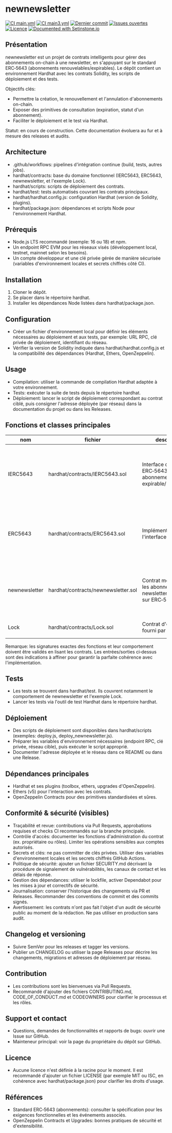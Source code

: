 # newnewsletter

[![CI main.yml](https://github.com/ThomasBenoitNDP/newnewsletter/actions/workflows/main.yml/badge.svg?branch=main)](https://github.com/ThomasBenoitNDP/newnewsletter/actions/workflows/main.yml)
[![CI main3.yml](https://github.com/ThomasBenoitNDP/newnewsletter/actions/workflows/main3.yml/badge.svg?branch=main)](https://github.com/ThomasBenoitNDP/newnewsletter/actions/workflows/main3.yml)
[![Dernier commit](https://img.shields.io/github/last-commit/ThomasBenoitNDP/newnewsletter)](https://github.com/ThomasBenoitNDP/newnewsletter/commits/main)
[![Issues ouvertes](https://img.shields.io/github/issues/ThomasBenoitNDP/newnewsletter)](https://github.com/ThomasBenoitNDP/newnewsletter/issues)
[![Licence](https://img.shields.io/github/license/ThomasBenoitNDP/newnewsletter)](./LICENSE)
[![Documented with Setinstone.io](https://img.shields.io/badge/Documented%20with-Setinstone.io%20⛰️-success?logo=book&logoColor=white)](https://setinstone.io)

## Présentation
newnewsletter est un projet de contrats intelligents pour gérer des abonnements on-chain à une newsletter, en s'appuyant sur le standard ERC‑5643 (abonnements renouvelables/expirables). Le dépôt contient un environnement Hardhat avec les contrats Solidity, les scripts de déploiement et des tests.

Objectifs clés:
- Permettre la création, le renouvellement et l'annulation d'abonnements on-chain.
- Exposer des primitives de consultation (expiration, statut d'un abonnement).
- Faciliter le déploiement et le test via Hardhat.

Statut: en cours de construction. Cette documentation évoluera au fur et à mesure des releases et audits.

## Architecture
- .github/workflows: pipelines d'intégration continue (build, tests, autres jobs).
- hardhat/contracts: base du domaine fonctionnel (IERC5643, ERC5643, newnewsletter, et l'exemple Lock).
- hardhat/scripts: scripts de déploiement des contrats.
- hardhat/test: tests automatisés couvrant les contrats principaux.
- hardhat/hardhat.config.js: configuration Hardhat (version de Solidity, plugins).
- hardhat/package.json: dépendances et scripts Node pour l'environnement Hardhat.

## Prérequis
- Node.js LTS recommandé (exemple: 16 ou 18) et npm.
- Un endpoint RPC EVM pour les réseaux visés (développement local, testnet, mainnet selon les besoins).
- Un compte développeur et une clé privée gérée de manière sécurisée (variables d'environnement locales et secrets chiffrés côté CI).

## Installation
1) Cloner le dépôt.
2) Se placer dans le répertoire hardhat.
3) Installer les dépendances Node listées dans hardhat/package.json.

## Configuration
- Créer un fichier d'environnement local pour définir les éléments nécessaires au déploiement et aux tests, par exemple: URL RPC, clé privée de déploiement, identifiant du réseau.
- Vérifier la version de Solidity indiquée dans hardhat/hardhat.config.js et la compatibilité des dépendances (Hardhat, Ethers, OpenZeppelin).

## Usage
- Compilation: utiliser la commande de compilation Hardhat adaptée à votre environnement.
- Tests: exécuter la suite de tests depuis le répertoire hardhat.
- Déploiement: lancer le script de déploiement correspondant au contrat ciblé, puis consigner l'adresse déployée (par réseau) dans la documentation du projet ou dans les Releases.

## Fonctions et classes principales
| nom | fichier | description | entrées | sorties |
|---|---|---|---|---|
| IERC5643 | hardhat/contracts/IERC5643.sol | Interface du standard ERC‑5643 pour abonnements expirable/renouvelable | Paramètres typiques: identifiant du jeton, adresse titulaire, durée ou timestamp (selon l'implémentation). À confirmer dans le code | Valeurs typiques: timestamp d'expiration, booléens de statut, événements d'abonnement. À confirmer |
| ERC5643 | hardhat/contracts/ERC5643.sol | Implémentation de l'interface ERC‑5643 | Identifiant du jeton, périodes de renouvellement, adresse opérateur (selon contrôles d'accès). À confirmer | Événements de renouvellement/annulation, nouveaux timestamps d'expiration. À confirmer |
| newnewsletter | hardhat/contracts/newnewsletter.sol | Contrat métier gérant les abonnements de la newsletter (s'appuie sur ERC‑5643) | Paramètres attendus: prix de souscription, devise, période, bénéficiaire, identifiant d'abonnement. À confirmer | Identifiant d'abonnement, état actif/inactif, échéance, événements métier. À confirmer |
| Lock | hardhat/contracts/Lock.sol | Contrat d'exemple fourni par Hardhat | Date de déblocage, déposant | État de verrouillage, événements de retrait |

Remarque: les signatures exactes des fonctions et leur comportement doivent être validés en lisant les contrats. Les entrées/sorties ci‑dessus sont des indications à affiner pour garantir la parfaite cohérence avec l'implémentation.

## Tests
- Les tests se trouvent dans hardhat/test. Ils couvrent notamment le comportement de newnewsletter et l'exemple Lock.
- Lancer les tests via l'outil de test Hardhat dans le répertoire hardhat.

## Déploiement
- Des scripts de déploiement sont disponibles dans hardhat/scripts (exemples: deploy.js, deploy_newnewsletter.js).
- Préparer les variables d'environnement nécessaires (endpoint RPC, clé privée, réseau cible), puis exécuter le script approprié.
- Documenter l'adresse déployée et le réseau dans ce README ou dans une Release.

## Dépendances principales
- Hardhat et ses plugins (toolbox, ethers, upgrades d'OpenZeppelin).
- Ethers (v5) pour l'interaction avec les contrats.
- OpenZeppelin Contracts pour des primitives standardisées et sûres.

## Conformité & sécurité (visibles)
- Traçabilité et revue: contributions via Pull Requests, approbations requises et checks CI recommandés sur la branche principale.
- Contrôle d'accès: documenter les fonctions d'administration du contrat (ex. propriétaire ou rôles). Limiter les opérations sensibles aux comptes autorisés.
- Secrets et clés: ne pas committer de clés privées. Utiliser des variables d'environnement locales et les secrets chiffrés GitHub Actions.
- Politique de sécurité: ajouter un fichier SECURITY.md décrivant la procédure de signalement de vulnérabilités, les canaux de contact et les délais de réponse.
- Gestion des dépendances: utiliser le lockfile, activer Dependabot pour les mises à jour et correctifs de sécurité.
- Journalisation: conserver l'historique des changements via PR et Releases. Recommander des conventions de commit et des commits signés.
- Avertissement: les contrats n'ont pas fait l'objet d'un audit de sécurité public au moment de la rédaction. Ne pas utiliser en production sans audit.

## Changelog et versioning
- Suivre SemVer pour les releases et tagger les versions.
- Publier un CHANGELOG ou utiliser la page Releases pour décrire les changements, migrations et adresses de déploiement par réseau.

## Contribution
- Les contributions sont les bienvenues via Pull Requests.
- Recommandé d'ajouter des fichiers CONTRIBUTING.md, CODE_OF_CONDUCT.md et CODEOWNERS pour clarifier le processus et les rôles.

## Support et contact
- Questions, demandes de fonctionnalités et rapports de bugs: ouvrir une Issue sur GitHub.
- Mainteneur principal: voir la page du propriétaire du dépôt sur GitHub.

## Licence
- Aucune licence n'est définie à la racine pour le moment. Il est recommandé d'ajouter un fichier LICENSE (par exemple MIT ou ISC, en cohérence avec hardhat/package.json) pour clarifier les droits d'usage.

## Références
- Standard ERC‑5643 (abonnements): consulter la spécification pour les exigences fonctionnelles et les événements associés.
- OpenZeppelin Contracts et Upgrades: bonnes pratiques de sécurité et d'extensibilité.
